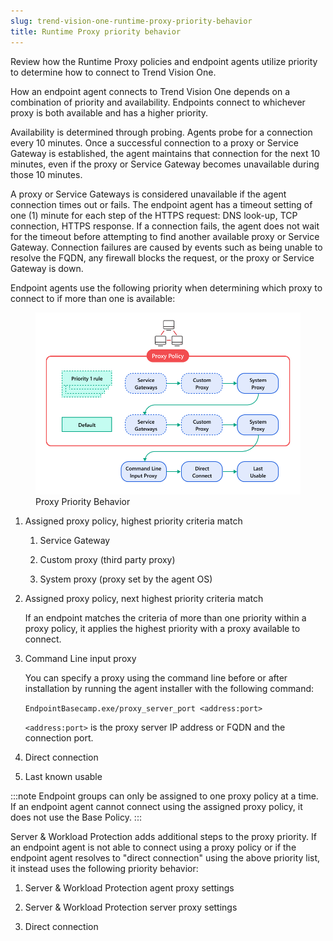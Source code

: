 ```yaml
---
slug: trend-vision-one-runtime-proxy-priority-behavior
title: Runtime Proxy priority behavior
---
```


Review how the Runtime Proxy policies and endpoint agents utilize priority to determine how to connect to Trend Vision One.

How an endpoint agent connects to Trend Vision One depends on a combination of priority and availability. Endpoints connect to whichever proxy is both available and has a higher priority.

Availability is determined through probing. Agents probe for a connection every 10 minutes. Once a successful connection to a proxy or Service Gateway is established, the agent maintains that connection for the next 10 minutes, even if the proxy or Service Gateway becomes unavailable during those 10 minutes.

A proxy or Service Gateways is considered unavailable if the agent connection times out or fails. The endpoint agent has a timeout setting of one (1) minute for each step of the HTTPS request: DNS look-up, TCP connection, HTTPS response. If a connection fails, the agent does not wait for the timeout before attempting to find another available proxy or Service Gateway. Connection failures are caused by events such as being unable to resolve the FQDN, any firewall blocks the request, or the proxy or Service Gateway is down.

Endpoint agents use the following priority when determining which proxy to connect to if more than one is available:

<figure>
<img src="./images/ProxyPriority-0709=GUID-fb08fe91-8b5a-4cda-b3ff-00069462975e.webp" />
<figcaption>Proxy Priority Behavior</figcaption>
</figure>

1.  Assigned proxy policy, highest priority criteria match

    1.  Service Gateway

    2.  Custom proxy (third party proxy)

    3.  System proxy (proxy set by the agent OS)

2.  Assigned proxy policy, next highest priority criteria match

    If an endpoint matches the criteria of more than one priority within a proxy policy, it applies the highest priority with a proxy available to connect.

3.  Command Line input proxy

    You can specify a proxy using the command line before or after installation by running the agent installer with the following command:

    `EndpointBasecamp.exe/proxy_server_port <address:port>`

    `<address:port>` is the proxy server IP address or FQDN and the connection port.

4.  Direct connection

5.  Last known usable

:::note
Endpoint groups can only be assigned to one proxy policy at a time. If an endpoint agent cannot connect using the assigned proxy policy, it does not use the Base Policy.
:::

Server & Workload Protection adds additional steps to the proxy priority. If an endpoint agent is not able to connect using a proxy policy or if the endpoint agent resolves to "direct connection" using the above priority list, it instead uses the following priority behavior:

1.  Server & Workload Protection agent proxy settings

2.  Server & Workload Protection server proxy settings

3.  Direct connection
